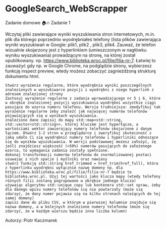 # GoogleSearch_WebScrapper
Zadanie domowe 🏠🔥
Zadanie 1

Wczytaj pliki zawierające wyniki wyszukiwania stron internetowych, m.in. plik dla którego poprzednio wyodrębniałeś telefony (lista plików zawierająca wyniki wyszukiwań w Google: plik1, plik2 , plik3, plik4. Zauważ, że telefon wizualnie skojarzony jest z hyperlinkiem (umieszczonym w nagłówku wyniku wyszukiwania) prowadzącym na stronę, na której został opublikowany. np. https://www.biblioteka.wroc.pl/filie/filia-nr-7. Łatwiej to zauważyć gdy np. w Google Chrome, na podglądzie strony, wybierzesz funkcję inspect preview, wtedy możesz zobaczyć zagnieżdżoną strukturę dokumentu html.

    Stwórz wyrażenie regularne, które wyodrębnia wyniki poszczególnych znalezionych w wyszukiwarce pozycji i wyodrębni z niego hyperlink z adresem znalezionej strony
    Zastosuj wyrażenie regularne z zadania wprowadzającego nr 5 i 6, które w obrębie znalezionej pozycji wyszukiwania wyodrębni wszystkie ciągi pasujące do wzorca numeru telefonu. Wersja trudniejsza: zmodyfikuj tak wyrażenie regularne żeby znaleźć jak najwięcej numerów telefonów pojawiających się w wynikach wyszukiwania.
    znalezione dane zapisuj do mapy std::map<std::string, std::vector<std::string>>, której kluczem jest hyperłącze, a wartościami wektor zawierający numery telefonów skojarzone z danym łączem. Otwórz 1-2 stron w przeglądarce i zweryfikuj skuteczność z jaką udało Ci się wyodrębnić numery telefonów i hyperliniki odnoszące się do wyników wyszukiwania. W wersji podstawowej możesz założyć, żę jeśli znajdziesz większość (>50%) numerów pasujących do założonego wzorca, to wymagania zadania zostały spełnione.
    dokonaj transformacji numerów telefonów do znormalizowanej postaci usuwając z nich spacje i myślniki oraz nawiasy
    stwórz funkcję std::string href_trimmed = href_trim(href_full), która z hyperlinku wyodrębni wyłącznie nazwę domeny np. dla https://www.biblioteka.wroc.pl/filie/filia-nr-7 będzie to biblioteka.wroc.pl. Użyj tej wartości jako klucza mapy (wtedy telefony różnych filii zostaną pogrupowane w obrębie jednego klucza)
    używając algorytmu std::unique_copy lub kontenera std::set spraw, żeby dla danego wpisu numery telefonów się nie powtarzały (może się zdarzyć, że dany numer pojawia się na kilku stronach należących do tej samej domeny)
    zapisz dane do pliku CSV, w którym w pierwszej kolumnie znajduje się nazwa domeny, a w kolejnych znalezione numery telefonów (może się zdarzyć, że w każdym wierszu będzie inna liczba kolumn)

Autorzy: Piotr Kaczmarek
